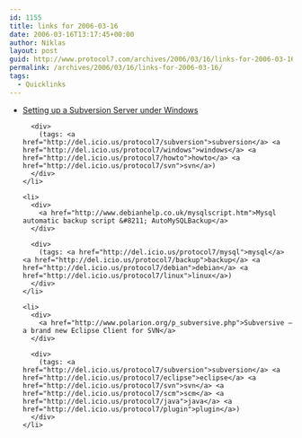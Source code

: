 ```yaml
---
id: 1155
title: links for 2006-03-16
date: 2006-03-16T13:17:45+00:00
author: Niklas
layout: post
guid: http://www.protocol7.com/archives/2006/03/16/links-for-2006-03-16/
permalink: /archives/2006/03/16/links-for-2006-03-16/
tags:
  - Quicklinks
---
```

<div class='microid-26c329361061dad3cbc139d2719cd1bd894905b0'>
  <ul>
    <li>
      <div>
        <a href="http://blogs.vertigosoftware.com/teamsystem/archive/2006/01/16/Setting_up_a_Subversion_Server_under_Windows.aspx">Setting up a Subversion Server under Windows</a>
      </div>
      
      <div>
        (tags: <a href="http://del.icio.us/protocol7/subversion">subversion</a> <a href="http://del.icio.us/protocol7/windows">windows</a> <a href="http://del.icio.us/protocol7/howto">howto</a> <a href="http://del.icio.us/protocol7/svn">svn</a>)
      </div>
    </li>
    
    <li>
      <div>
        <a href="http://www.debianhelp.co.uk/mysqlscript.htm">Mysql automatic backup script &#8211; AutoMySQLBackup</a>
      </div>
      
      <div>
        (tags: <a href="http://del.icio.us/protocol7/mysql">mysql</a> <a href="http://del.icio.us/protocol7/backup">backup</a> <a href="http://del.icio.us/protocol7/debian">debian</a> <a href="http://del.icio.us/protocol7/linux">linux</a>)
      </div>
    </li>
    
    <li>
      <div>
        <a href="http://www.polarion.org/p_subversive.php">Subversive – a brand new Eclipse Client for SVN</a>
      </div>
      
      <div>
        (tags: <a href="http://del.icio.us/protocol7/subversion">subversion</a> <a href="http://del.icio.us/protocol7/eclipse">eclipse</a> <a href="http://del.icio.us/protocol7/svn">svn</a> <a href="http://del.icio.us/protocol7/scm">scm</a> <a href="http://del.icio.us/protocol7/java">java</a> <a href="http://del.icio.us/protocol7/plugin">plugin</a>)
      </div>
    </li>
  </ul>
</div>